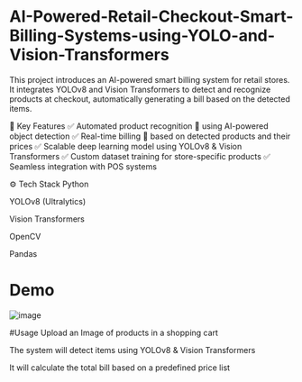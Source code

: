 # AI-Powered-Retail-Checkout-Smart-Billing-Systems-using-YOLO-and-Vision-Transformers

This project introduces an AI-powered smart billing system for retail stores. It integrates YOLOv8 and Vision Transformers to detect and recognize products at checkout, automatically generating a bill based on the detected items.

🔹 Key Features
✅ Automated product recognition 📸 using AI-powered object detection
✅ Real-time billing 🛒 based on detected products and their prices
✅ Scalable deep learning model using YOLOv8 & Vision Transformers
✅ Custom dataset training for store-specific products
✅ Seamless integration with POS systems

⚙️ Tech Stack
Python

YOLOv8 (Ultralytics)

Vision Transformers

OpenCV

Pandas

# Demo
![image](https://github.com/user-attachments/assets/2d8c24ac-fe64-4685-a509-36c85b2ab89e)

#Usage
Upload an Image of products in a shopping cart

The system will detect items using YOLOv8 & Vision Transformers

It will calculate the total bill based on a predefined price list



